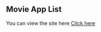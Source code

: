 ## Movie App List

You can view the site here [Click here](movie-app-kodluyoruz-k-cicek.vercel.app)
